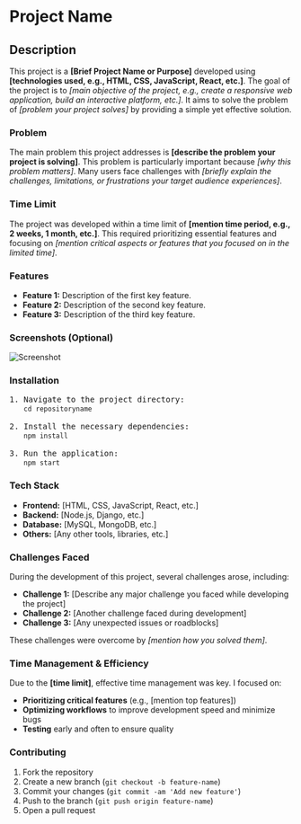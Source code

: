 # Project Name

## Description

This project is a <strong>[Brief Project Name or Purpose]</strong> developed using <strong>[technologies used, e.g., HTML, CSS, JavaScript, React, etc.]</strong>. The goal of the project is to <em>[main objective of the project, e.g., create a responsive web application, build an interactive platform, etc.]</em>. It aims to solve the problem of <em>[problem your project solves]</em> by providing a simple yet effective solution.

### Problem
The main problem this project addresses is <strong>[describe the problem your project is solving]</strong>. This problem is particularly important because <em>[why this problem matters]</em>. Many users face challenges with <em>[briefly explain the challenges, limitations, or frustrations your target audience experiences]</em>.

### Time Limit
The project was developed within a time limit of <strong>[mention time period, e.g., 2 weeks, 1 month, etc.]</strong>. This required prioritizing essential features and focusing on <em>[mention critical aspects or features that you focused on in the limited time]</em>.

### Features
<ul>
  <li><strong>Feature 1:</strong> Description of the first key feature.</li>
  <li><strong>Feature 2:</strong> Description of the second key feature.</li>
  <li><strong>Feature 3:</strong> Description of the third key feature.</li>
  <!-- Add as many features as needed -->
</ul>

### Screenshots (Optional)
<img src="Cura\assets\Images\main.jpg" alt="Screenshot" />

### Installation

<pre>
1. Navigate to the project directory:
   <code>cd repositoryname</code>

2. Install the necessary dependencies:
   <code>npm install</code>

3. Run the application:
   <code>npm start</code>
</pre>

### Tech Stack
<ul>
  <li><strong>Frontend:</strong> [HTML, CSS, JavaScript, React, etc.]</li>
  <li><strong>Backend:</strong> [Node.js, Django, etc.]</li>
  <li><strong>Database:</strong> [MySQL, MongoDB, etc.]</li>
  <li><strong>Others:</strong> [Any other tools, libraries, etc.]</li>
</ul>

### Challenges Faced
During the development of this project, several challenges arose, including:
<ul>
  <li><strong>Challenge 1:</strong> [Describe any major challenge you faced while developing the project]</li>
  <li><strong>Challenge 2:</strong> [Another challenge faced during development]</li>
  <li><strong>Challenge 3:</strong> [Any unexpected issues or roadblocks]</li>
</ul>
These challenges were overcome by <em>[mention how you solved them]</em>.

### Time Management & Efficiency
Due to the <strong>[time limit]</strong>, effective time management was key. I focused on:
<ul>
  <li><strong>Prioritizing critical features</strong> (e.g., [mention top features])</li>
  <li><strong>Optimizing workflows</strong> to improve development speed and minimize bugs</li>
  <li><strong>Testing</strong> early and often to ensure quality</li>
</ul>

### Contributing
<ol>
  <li>Fork the repository</li>
  <li>Create a new branch (<code>git checkout -b feature-name</code>)</li>
  <li>Commit your changes (<code>git commit -am 'Add new feature'</code>)</li>
  <li>Push to the branch (<code>git push origin feature-name</code>)</li>
  <li>Open a pull request</li>
</ol>
